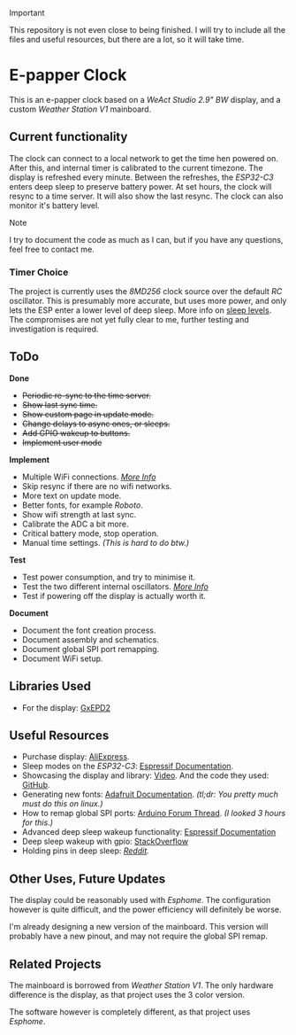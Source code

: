 > [!IMPORTANT]
> This repository is not even close to being finished.
> I will try to include all the files and useful resources,
> but there are a lot, so it will take time.

# E-papper Clock 

This is an e-papper clock based on a *WeAct Studio 2.9" BW* display, and a custom *Weather Station V1* mainboard.

## Current functionality

The clock can connect to a local network to get the time hen powered on.
After this, and internal timer is calibrated to the current timezone.
The display is refreshed every minute. Between the refreshes, the *ESP32-C3*
enters deep sleep to preserve battery power. At set hours, the clock
will resync to a time server. It will also show the last resync.
The clock can also monitor it's battery level.

> [!NOTE]
> I try to document the code as much as I can, but if you have any questions,
> feel free to contact me.

### Timer Choice

The project is currently uses the *8MD256* clock source over the default *RC* oscillator.
This is presumably more accurate, but uses more power, and only lets the ESP enter a lower
level of deep sleep. More info on [sleep levels](https://docs.espressif.com/projects/esp-idf/en/stable/esp32c3/api-reference/system/sleep_modes.html#sub-sleep-modes).
The compromises are not yet fully clear to me, further testing and investigation is required.

## ToDo

**Done**
  - ~~Periodic re-sync to the time server.~~
  - ~~Show last sync time.~~
  - ~~Show custom page in update mode.~~
  - ~~Change delays to async ones, or sleeps.~~
  - ~~Add GPIO wakeup to buttons.~~
  - ~~Implement user mode~~

**Implement**
  - Multiple WiFi connections. *[More Info](https://randomnerdtutorials.com/esp32-wifimulti/)*
  - Skip resync if there are no wifi networks.
  - More text on update mode.
  - Better fonts, for example *Roboto*.
  - Show wifi strength at last sync.
  - Calibrate the ADC a bit more.
  - Critical battery mode, stop operation.
  - Manual time settings. *(This is hard to do btw.)*

**Test**
  - Test power consumption, and try to minimise it.
  - Test the two different internal oscillators. *[More Info](https://docs.espressif.com/projects/esp-idf/en/stable/esp32c3/api-reference/system/system_time.html)*
  - Test if powering off the display is actually worth it. 

**Document**
  - Document the font creation process.
  - Document assembly and schematics.
  - Document global SPI port remapping.
  - Document WiFi setup.

## Libraries Used

  - For the display: [GxEPD2](https://github.com/ZinggJM/GxEPD2)

## Useful Resources

  - Purchase display: [AliExpress](https://www.aliexpress.com/item/1005004644515880.html?spm=a2g0o.order_list.order_list_main.89.31de1802V2DEme).
  - Sleep modes on the *ESP32-C3*: [Espressif Documentation](https://docs.espressif.com/projects/esp-idf/en/v5.4/esp32c3/api-reference/system/sleep_modes.html).
  - Showcasing the display and library: [Video](https://youtu.be/KZGjsC-JkR8?si=c3sMc7xT4hFs9A2L).
    And the code they used: [GitHub](https://github.com/devtales-official/screen-test/tree/main/devtales_screentest_ep2).
  - Generating new fonts: [Adafruit Documentation](https://learn.adafruit.com/adafruit-gfx-graphics-library/using-fonts).
  *(tl;dr: You pretty much must do this on linux.)*
  - How to remap global SPI ports: [Arduino Forum Thread](https://forum.arduino.cc/t/understanding-spi-pin-remapping-for-gxepd2-on-a-esp32-c3-mini/1065982).
  *(I looked 3 hours for this.)*
  - Advanced deep sleep wakeup functionality: [Espressif Documentation](https://docs.espressif.com/projects/esp-idf/en/stable/esp32c3/api-guides/deep-sleep-stub.html)
  - Deep sleep wakeup with gpio: [StackOverflow](https://stackoverflow.com/questions/76823215/deep-sleep-with-ext0-or-ext1-on-esp32-c3-mini-1)
  - Holding pins in deep sleep: *[Reddit](https://www.reddit.com/r/esp32/comments/1dhh5ez/esp32c3_pin_goes_high_on_deep_sleep/).*

## Other Uses, Future Updates

The display could be reasonably used with *Esphome*. The configuration however is quite difficult, and the power efficiency will 
definitely be worse.

I'm already designing a new version of the mainboard. This version will probably have a new pinout, and may not require the global SPI remap.

## Related Projects

The mainboard is borrowed from *Weather Station V1*. The only hardware difference is the display, as that project uses the 3 color version.

The software however is completely different, as that project uses *Esphome*.
